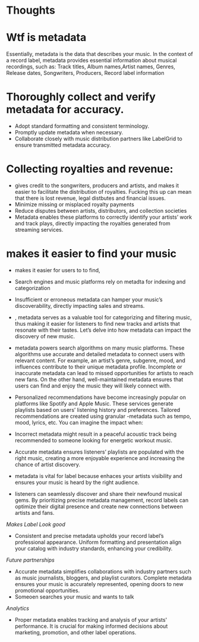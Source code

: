 # Thoughts

# Wtf is metadata
Essentially, metadata is the data that describes your music. In the context of a record label, metadata provides essential information about musical recordings, such as:
Track titles, Album names,Artist names, Genres, Release dates, Songwriters, Producers, Record label information


# Thoroughly collect and verify metadata for accuracy.
- Adopt standard formatting and consistent terminology.
- Promptly update metadata when necessary.
- Collaborate closely with music distribution partners like LabelGrid to ensure transmitted metadata accuracy.

# Collecting royalties and revenue:
- gives credit to the songwriters, producers and artists, and makes it easier to facilitate the distribution of royalties. Fucking this up can mean that there is lost revenue, legal distbutes and financial issues.
- Minimize missing or misplaced royalty payments
- Reduce disputes between artists, distributors, and collection societies
- Metadata enables these platforms to correctly identify your artists’ work and track plays, directly impacting the royalties generated from streaming services.

# makes it easier to find your music
- makes it easier for users to to find,
- Search engines and music platforms rely on metadta for indexing and categorization
- Insufficient or erroneous metadata can hamper your music’s discoverability, directly impacting sales and streams.
- , metadata serves as a valuable tool for categorizing and filtering music, thus making it easier for listeners to find new tracks and artists that resonate with their tastes. Let’s delve into how metadata can impact the discovery of new music.
- metadata powers search algorithms on many music platforms. These algorithms use accurate and detailed metadata to connect users with relevant content. For example, an artist’s genre, subgenre, mood, and influences contribute to their unique metadata profile. Incomplete or inaccurate metadata can lead to missed opportunities for artists to reach new fans. On the other hand, well-maintained metadata ensures that users can find and enjoy the music they will likely connect with.

- Personalized recommendations have become increasingly popular on platforms like Spotify and Apple Music. These services generate playlists based on users’ listening history and preferences. Tailored recommendations are created using granular -metadata such as tempo, mood, lyrics, etc. You can imagine the impact when:

- Incorrect metadata might result in a peaceful acoustic track being recommended to someone looking for energetic workout music.
- Accurate metadata ensures listeners’ playlists are populated with the right music, creating a more enjoyable experience and increasing the chance of artist discovery.

- metadata is vital for label because enhaces your artists visibility and ensures your music is heard by the right audience.
- listeners can seamlessly discover and share their newfound musical gems. By prioritizing precise metadata management, record labels can optimize their digital presence and create new connections between artists and fans.


*Makes Label Look good*
- Consistent and precise metadata upholds your record label’s professional appearance. Uniform formatting and presentation align your catalog with industry standards, enhancing your credibility.

*Future partnerships*
 - Accurate metadata simplifies collaborations with industry partners such as music journalists, bloggers, and playlist curators. Complete metadata ensures your music is accurately represented, opening doors to new promotional opportunities.
 - Someoen searches your music and wants to talk


*Analytics*
-  Proper metadata enables tracking and analysis of your artists' performance. It is crucial for making informed decisions about marketing, promotion, and other label operations.
